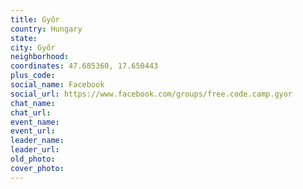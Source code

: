 ```yaml
---
title: Győr
country: Hungary
state: 
city: Győr
neighborhood: 
coordinates: 47.685360, 17.650443
plus_code:
social_name: Facebook
social_url: https://www.facebook.com/groups/free.code.camp.gyor
chat_name:
chat_url:
event_name:
event_url:
leader_name:
leader_url:
old_photo: 
cover_photo:
---
```

